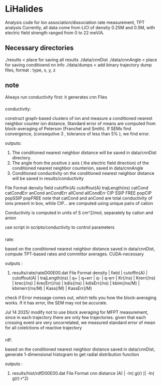 # LiHalides
Analysis code for Ion association/dissociation rate measurement, TPT analysis
Currently, all data come from LiCl of density 0.25M and 0.5M, with electric field strength ranged from 0 to 22 meV/A.

## Necessary directories
./results < place for saving all results 
./data/cnnDist ./data/cnnAngle < place for saving conditioend nn info
./data/dumps < add binary trajectory dump files, format : type, x, y, z

## note
Always run conductivity first: it generates cnn Files

###
conductivity:

construct graph-based clusters of ion and measure a conditioned nearest neighbor counter ion distance.
Standard error of means are computed from block-averaging of Peterson (Franchel and Smith). If SEMs find convergence, (consequtive 3 , tolerance of less than 5% ), we find error.

outputs:
1. The conditioned nearest neighbor distance will be saved in data/cnnDist directory.
2. The angle from the positive z axis ( the electric field direction) of the conditioned nearest neighbor counterion, saved in data/cnnAngle
3. Conditioned conductivity on the conditioned nearest neighbor distance will be saved in results/conductivity

File Format
density field cutoffin(A) cutoffout(A) trajLength(ns) catCond catCondErr anCond anCondErr allCond allCondErr CIP SSIP FREE popCIP popSSIP popFREE
note that catCond and anCond are total conductivity of ions present in box, while CIP... are computed using unique pairs of cation

Conductivity is computed in units of S cm^2/mol, separately by cation and anion


use script in scripts/conductivity to control parameters


###
rate:

based on the conditioned nearest neighbor distance saved in data/cnnDist, compute TPT-based rates and committor averages.
CUDA-necessary

outputs :
1. results/rate/rateD00E00.dat
File Format
density | field | cutoffin(A) | cutoffout(A) | trajLength(ns) | 
q+ | q+err | q- | q-err | Kr(/ns) | Krerr(/ns) | krec(/ns) | krecErr(/ns) | kdis(/ns) | kdisErr(/ns) | kbim(/ns/M) | kbimerr(/ns/M) | Kass(/M) | KassErr(/M)

check if Error message comes out, which tells you how the block-averaging works. If it has error, the SEM may not be accurate.

Jul 14 2025/ modify not to use block averaging for MFPT measurement, since in each trajectory there are only few trajectories.
given that each crossing event are very uncorrelated, we measured standard error of mean for all colelctions of reactive trajectory

### 
rdf:

based on the conditioned nearest neighbor distance saved in data/cnnDist, generate 1-dimensional histogram to get radial distribution function

outputs :
1. results/hist/rdfD00E00.dat
File Format
cnn distance (A) | -ln( g(r)  )|  -ln( g(r) r^2)


